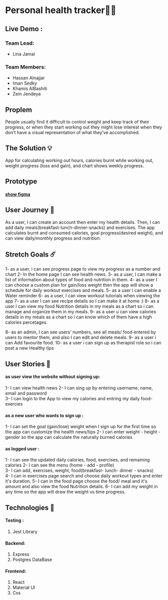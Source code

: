# Personal health tracker🏋️‍♀️

## Live Demo :

### Team Lead:

- Lina Jamal

### Team Members:

- Hassan Alnajjar
- Iman Sedky
- Khamis AlBashiti
- Zein Jendeya

## Proplem

People usually find it difficult to control weight and keep track of their progress, or when they start working out they might lose interest when they don’t have a visual representation of what they’ve accomplished.

## The Solution 💡

App for calculating working out hours, calories burnt while working out, weight progress (loss and gain), and chart shows weekly progress.

## Prototype

#### [show figma](https://www.figma.com/file/1FtfYBIz27qmLXEiTJ590m/CalTrack?node-id=0%3A1)

## User Journey 🚀

As a user, I can create an account then enter my health details. Then, I can add daily meals(breakfast-lunch-dinner-snacks) and exercises. The app calculates burnt and consumed calories, goal progress(desired weight), and can view daily/monthly progress and nutrition.

## Stretch Goals ☄️

1- as a user, i can see progress page to view my progress as a number and chart
2- In the home page I can see health news.
3- as a user, I can make a list of information about types of food and nutrition in them.
4- as a user I can choose a custom plan for gain/loss weight then the app will show a schedule for daily workout exercises and meals.
5- as a user I can enable a Water reminder
6- as a user, I can view workout tutorials when viewing the app
7- as a user I can see recipe details so I can make it at home :)
8- as a user I can view my food Nutrition details in my meals as a chart so i can manage and organize them in my meals.
9- as a user u can view calories details in my meals as a chart so i can know which of them have a high calories percetages.

8- as an admin, I can see users' numbers, see all meals/ food entered by users to mentor them, and also I can edit and delete meals.
9- as a user i can Add favourite food.
10- as a user i can sign up as therapist role so i can post a new Healthy tips

## User Stories 📝

#### as user view the website without signing up:

1- I can view health news
2- I can sing up by entering username, name, email and password  
3- I can login to the App to view my calories and entring my daily food-exercies

#### as a new user who wants to sign up :

1- I can set the goal (gain/lose) weight when I sign up for the first time so the app can customize the health news/tips
2- I can enter weight - height - gender so the app can calculate the naturally burned calories

#### as logged user :

1- I can see the updated daily calories, food, exercises, and remaining calories
2- I can see the menu (home - add - profile)  
3- I can add, exercises, weight, food(breakfast- lunch- dinner - snacks)  
4- I can in exercises page search and choose daily workout types and enter it's duration.
5- I can in the food page choose the food/ meal and it's amount and also view the food Nutrition details.
6- I can add my weight in any time so the app will draw the weight vs time progress.

## Technologies 🔧

#### Testing :

1.  Jest Library

#### Backend:

1.  Express
2.  Postgres DataBase

#### Frontend:

1.  React
2.  Material UI 
3.  Css
